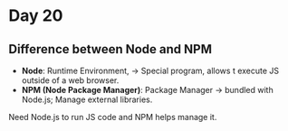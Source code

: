 # Day 20

## Difference between Node and NPM

- **Node**: Runtime Environment, -> Special program, allows t execute JS outside of a web browser.
- **NPM (Node Package Manager)**: Package Manager -> bundled with Node.js; Manage external libraries.

Need Node.js to run JS code and NPM helps manage it.
